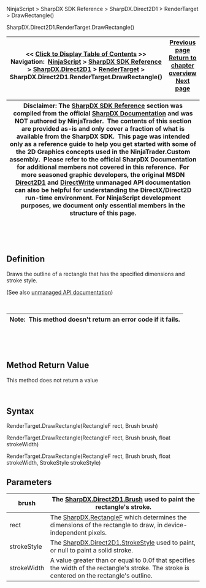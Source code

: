 ﻿


NinjaScript \> SharpDX SDK Reference \> SharpDX.Direct2D1 \> RenderTarget \> DrawRectangle()






















SharpDX.Direct2D1\.RenderTarget.DrawRectangle()







| \<\< [Click to Display Table of Contents](sharpdx_direct2d1_rendertarget_drawrectangle.md) \>\> **Navigation:**     [NinjaScript](ninjascript-1.md) \> [SharpDX SDK Reference](sharpdx_sdk_reference-1.md) \> [SharpDX.Direct2D1](sharpdx_direct2d1-1.md) \> [RenderTarget](sharpdx_direct2d1_rendertarget-1.md) \> SharpDX.Direct2D1\.RenderTarget.DrawRectangle() | [Previous page](sharpdx_direct2d1_rendertarget_drawline-1.md) [Return to chapter overview](sharpdx_direct2d1_rendertarget-1.md) [Next page](sharpdx_direct2d1_rendertarget_drawtext-1.md) |
| --- | --- |













| Disclaimer: The [SharpDX SDK Reference](sharpdx_sdk_reference-1.md) section was compiled from the official [SharpDX Documentation](http://sharpdx.org/) and was NOT authored by NinjaTrader.  The contents of this section are provided as\-is and only cover a fraction of what is available from the SharpDX SDK.  This page was intended only as a reference guide to help you get started with some of the 2D Graphics concepts used in the NinjaTrader.Custom assembly.  Please refer to the official SharpDX Documentation for additional members not covered in this reference.  For more seasoned graphic developers, the original MSDN [Direct2D1](https://msdn.microsoft.com/en-us/library/windows/desktop/dd370990.aspx) and [DirectWrite](https://msdn.microsoft.com/en-us/library/windows/desktop/dd368038.aspx) unmanaged API documentation can also be helpful for understanding the DirectX/Direct2D run\-time environment. For NinjaScript development purposes, we document only essential members in the structure of this page. |
| --- |



 


 


## Definition


Draws the outline of a rectangle that has the specified dimensions and stroke style.


(See also [unmanaged API documentation](http://msdn.microsoft.com/en-us/library/dd371902.aspx))


 




| Note:  This method doesn't return an error code if it fails. |
| --- |



 


 


## Method Return Value


This method does not return a value


 


## Syntax


RenderTarget.DrawRectangle(RectangleF rect, Brush brush)  

RenderTarget.DrawRectangle(RectangleF rect, Brush brush, float strokeWidth)  

RenderTarget.DrawRectangle(RectangleF rect, Brush brush, float strokeWidth, StrokeStyle strokeStyle)


## Parameters




| brush | The [SharpDX.Direct2D1\.Brush](sharpdx_direct2d1_brush-1.md) used to paint the rectangle's stroke. |
| --- | --- |
| rect | The [SharpDX.RectangleF](sharpdx_rectanglef-1.md) which determines the dimensions of the rectangle to draw, in device\-independent pixels. |
| strokeStyle | The [SharpDX.Direct2D1\.StrokeStyle](sharpdx_direct2d1_strokestyle-1.md) used to paint, or null to paint a solid stroke. |
| strokeWidth | A value greater than or equal to 0\.0f that specifies the width of the rectangle's stroke. The stroke is centered on the rectangle's outline. |









